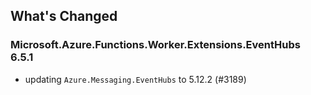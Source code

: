 ## What's Changed

<!-- Please add your release notes in the following format:
- My change description (#PR/#issue)
-->

### Microsoft.Azure.Functions.Worker.Extensions.EventHubs 6.5.1

- updating `Azure.Messaging.EventHubs` to 5.12.2 (#3189)
